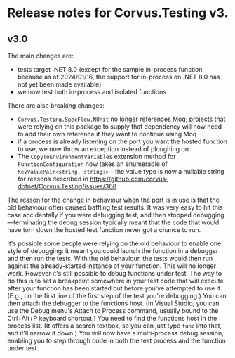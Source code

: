 # Release notes for Corvus.Testing v3.

## v3.0

The main changes are:

* tests target .NET 8.0 (except for the sample in-process function because as of 2024/01/16, the support for in-process on .NET 8.0 has not yet been made available)
* we now test both in-process and isolated functions

There are also breaking changes:

* `Corvus.Testing.SpecFlow.NUnit` no longer references Moq; projects that were relying on this package to supply that dependency will now need to add their own reference if they want to continue using Moq
* if a process is already listening on the port you want the hosted function to use, we now throw an exception instead of ploughing on
* The `CopyToEnvironmentVariables` extension method for `FunctionConfiguration` now takes an enumerable of `KeyValuePair<string, string?>` - the value type is now a nullable string for reasons described in https://github.com/corvus-dotnet/Corvus.Testing/issues/368

The reason for the change in behaviour when the port is in use is that the old behaviour often caused baffling test results. It was very easy to hit this case accidentally if you were debugging test, and then stopped debugging—terminating the debug session typically meant that the code that would have torn down the hosted test function never got a chance to run.

It's possible some people were relying on the old behaviour to enable one style of debugging: it meant you could launch the function in a debugger and then run the tests. With the old behaviour, the tests would then run against the already-started instance of your function. This will no longer work. However it's still possible to debug functions under test. The way to do this is to set a breakpoint somewhere in your test code that will execute after your function has been started but before you've attempted to use it. (E.g., on the first line of the first step of the test you're debugging.) You can then attach the debugger to the functions host. (In Visual Studio, you can use the Debug menu's Attach to Process command, usually bound to the Ctrl+Alt+P keyboard shortcut.) You need to find the functions host in the process list. (It offers a search textbox, so you can just type `func` into that, and it'll narrow it down.) You will now have a multi-process debug session, enabling you to step through code in both the test process and the function under test.
